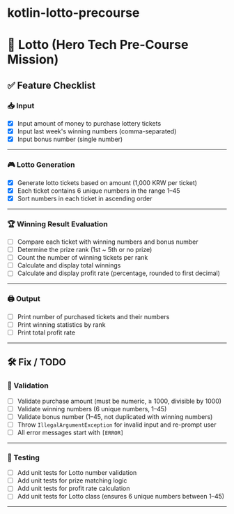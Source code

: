 # kotlin-lotto-precourse

# 🎯 Lotto (Hero Tech Pre-Course Mission)

## ✅ Feature Checklist

### 📥 Input

- [x] Input amount of money to purchase lottery tickets
- [x] Input last week's winning numbers (comma-separated)
- [x] Input bonus number (single number)

---

### 🎮 Lotto Generation

- [x] Generate lotto tickets based on amount (1,000 KRW per ticket)
- [x] Each ticket contains 6 unique numbers in the range 1–45
- [x] Sort numbers in each ticket in ascending order

---

### 🏆 Winning Result Evaluation

- [ ] Compare each ticket with winning numbers and bonus number
- [ ] Determine the prize rank (1st ~ 5th or no prize)
- [ ] Count the number of winning tickets per rank
- [ ] Calculate and display total winnings
- [ ] Calculate and display profit rate (percentage, rounded to first decimal)

---

### 🖨 Output

- [ ] Print number of purchased tickets and their numbers
- [ ] Print winning statistics by rank
- [ ] Print total profit rate

---

## 🛠 Fix / TODO

### 🚫 Validation

- [ ] Validate purchase amount (must be numeric, ≥ 1000, divisible by 1000)
- [ ] Validate winning numbers (6 unique numbers, 1–45)
- [ ] Validate bonus number (1–45, not duplicated with winning numbers)
- [ ] Throw `IllegalArgumentException` for invalid input and re-prompt user
- [ ] All error messages start with `[ERROR]`

---

### 🧪 Testing

- [ ] Add unit tests for Lotto number validation
- [ ] Add unit tests for prize matching logic
- [ ] Add unit tests for profit rate calculation
- [ ] Add unit tests for Lotto class (ensures 6 unique numbers between 1–45)

---